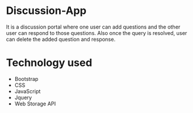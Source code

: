 # Discussion-App
It is a discussion portal where one user can add questions and the other user can respond to those questions.
Also once the query is resolved, user can delete the added question and response.


# Technology used
* Bootstrap
* CSS 
* JavaScript 
* Jquery 
* Web Storage API


